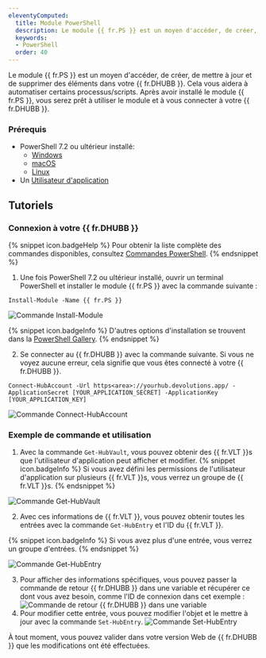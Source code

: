 ```yaml
---
eleventyComputed:
  title: Module PowerShell
  description: Le module {{ fr.PS }} est un moyen d'accéder, de créer, de mettre à jour et de supprimer des éléments dans votre {{ fr.DHUBB }}. Cela vous aidera à automatiser certains processus/scripts.
  keywords:
  - PowerShell
  order: 40
---
```

Le module {{ fr.PS }} est un moyen d'accéder, de créer, de mettre à jour et de supprimer des éléments dans votre {{ fr.DHUBB }}. Cela vous aidera à automatiser certains processus/scripts. Après avoir installé le module {{ fr.PS }}, vous serez prêt à utiliser le module et à vous connecter à votre {{ fr.DHUBB }}.

### Prérequis

* PowerShell 7.2 ou ultérieur installé:
    * [Windows](https://learn.microsoft.com/fr-fr/powershell/scripting/install/installing-powershell-on-windows)
    * [macOS](https://learn.microsoft.com/fr-fr/powershell/scripting/install/installing-powershell-on-macos)
    * [Linux](https://learn.microsoft.com/fr-fr/powershell/scripting/install/installing-powershell-on-linux)
* Un [Utilisateur d'application](/fr/hub/web-interface/administration/management/application-users/)

## Tutoriels

### Connexion à votre {{ fr.DHUBB }}

{% snippet icon.badgeHelp %}
Pour obtenir la liste complète des commandes disponibles, consultez [Commandes PowerShell](/fr/hub/powershell-module/powershell-commands/).
{% endsnippet %}

1. Une fois PowerShell 7.2 ou ultérieur installé, ouvrir un terminal PowerShell et installer le module {{ fr.PS }} avec la commande suivante :

`Install-Module -Name {{ fr.PS }}`

![Commande Install-Module](https://cdnweb.devolutions.net/docs/fr/hub/Hub2015.png)

{% snippet icon.badgeInfo %}
D'autres options d'installation se trouvent dans la [PowerShell Gallery](https://www.powershellgallery.com/packages/devolutions.powershell/).
{% endsnippet %}

2. Se connecter au {{ fr.DHUBB }} avec la commande suivante. Si vous ne voyez aucune erreur, cela signifie que vous êtes connecté à votre {{ fr.DHUBB }}.

`Connect-HubAccount -Url https<area>://yourhub.devolutions.app/ -ApplicationSecret [YOUR_APPLICATION_SECRET] -ApplicationKey [YOUR_APPLICATION_KEY]`

![Commande Connect-HubAccount](https://cdnweb.devolutions.net/docs/fr/hub/Hub4059.png)

### Exemple de commande et utilisation

1. Avec la commande `Get-HubVault`, vous pouvez obtenir des {{ fr.VLT }}s que l'utilisateur d'application peut afficher et modifier.
{% snippet icon.badgeInfo %}
Si vous avez défini les permissions de l'utilisateur d'application sur plusieurs {{ fr.VLT }}s, vous verrez un groupe de {{ fr.VLT }}s.
{% endsnippet %}

![Commande Get-HubVault](https://cdnweb.devolutions.net/docs/fr/hub/Hub4060.png)

2. Avec ces informations de {{ fr.VLT }}, vous pouvez obtenir toutes les entrées avec la commande `Get-HubEntry` et l'ID du {{ fr.VLT }}.

{% snippet icon.badgeInfo %}
Si vous avez plus d'une entrée, vous verrez un groupe d'entrées.
{% endsnippet %}

![Commande Get-HubEntry](https://cdnweb.devolutions.net/docs/fr/hub/Hub4061.png)

3. Pour afficher des informations spécifiques, vous pouvez passer la commande de retour {{ fr.DHUBB }} dans une variable et récupérer ce dont vous avez besoin, comme l'ID de connexion dans cet exemple :
![Commande de retour {{ fr.DHUBB }} dans une variable](https://cdnweb.devolutions.net/docs/fr/hub/Hub4062.png)
1. Pour modifier cette entrée, vous pouvez modifier l'objet et le mettre à jour avec la commande `Set-HubEntry`.
![Commande Set-HubEntry](https://cdnweb.devolutions.net/docs/fr/hub/Hub4063.png)

À tout moment, vous pouvez valider dans votre version Web de {{ fr.DHUBB }} que les modifications ont été effectuées.
